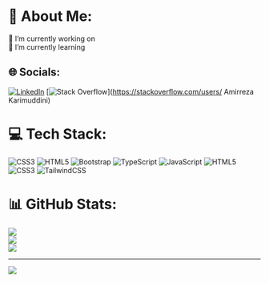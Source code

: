 # 💫 About Me:
🔭 I’m currently working on<br>🌱 I’m currently learning


## 🌐 Socials:
[![LinkedIn](https://img.shields.io/badge/LinkedIn-%230077B5.svg?logo=linkedin&logoColor=white)](https://linkedin.com/in/amirreza-karimuddini) [![Stack Overflow](https://img.shields.io/badge/-Stackoverflow-FE7A16?logo=stack-overflow&logoColor=white)](https://stackoverflow.com/users/ Amirreza Karimuddini) 

# 💻 Tech Stack:
![CSS3](https://img.shields.io/badge/css3-%231572B6.svg?style=for-the-badge&logo=css3&logoColor=white) ![HTML5](https://img.shields.io/badge/html5-%23E34F26.svg?style=for-the-badge&logo=html5&logoColor=white) ![Bootstrap](https://img.shields.io/badge/bootstrap-%238511FA.svg?style=for-the-badge&logo=bootstrap&logoColor=white) ![TypeScript](https://img.shields.io/badge/typescript-%23007ACC.svg?style=for-the-badge&logo=typescript&logoColor=white) ![JavaScript](https://img.shields.io/badge/javascript-%23323330.svg?style=for-the-badge&logo=javascript&logoColor=%23F7DF1E) ![HTML5](https://img.shields.io/badge/html5-%23E34F26.svg?style=for-the-badge&logo=html5&logoColor=white) ![CSS3](https://img.shields.io/badge/css3-%231572B6.svg?style=for-the-badge&logo=css3&logoColor=white) ![TailwindCSS](https://img.shields.io/badge/tailwindcss-%2338B2AC.svg?style=for-the-badge&logo=tailwind-css&logoColor=white)
# 📊 GitHub Stats:
![](https://github-readme-stats.vercel.app/api?username=Amirrezakrym&theme=dark&hide_border=false&include_all_commits=false&count_private=false)<br/>
![](https://github-readme-streak-stats.herokuapp.com/?user=Amirrezakrym&theme=dark&hide_border=false)<br/>
![](https://github-readme-stats.vercel.app/api/top-langs/?username=Amirrezakrym&theme=dark&hide_border=false&include_all_commits=false&count_private=false&layout=compact)

---
[![](https://visitcount.itsvg.in/api?id=Amirrezakrym&icon=1&color=1)](https://visitcount.itsvg.in)

<!-- Proudly created with GPRM ( https://gprm.itsvg.in ) -->
